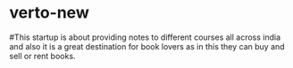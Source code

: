 # verto-new

#This startup is about providing notes to different courses all across india and also it is a great destination for book lovers as in this they can buy and sell or rent books.

